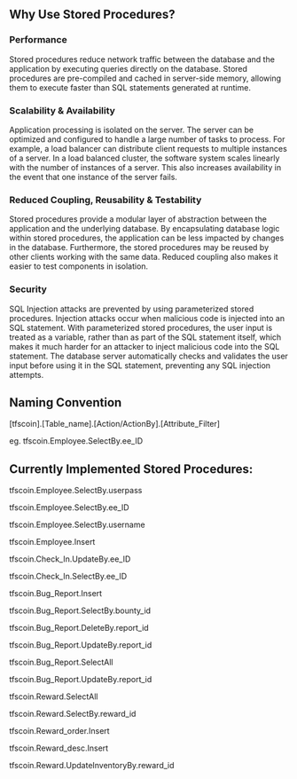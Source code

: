 ## Why Use Stored Procedures?

### Performance 
Stored procedures reduce network traffic between the database and the application by executing queries directly on the database. Stored procedures are pre-compiled and cached in server-side memory, allowing them to execute faster than SQL statements generated at runtime. 

### Scalability & Availability
Application processing is isolated on the server. The server can be optimized and configured to handle a large number of tasks to process. For example, a load balancer can distribute client requests to multiple instances of a server. In a load balanced cluster, the software system scales linearly with the number of instances of a server. This also increases availability in the event that one instance of the server fails. 

### Reduced Coupling, Reusability & Testability
Stored procedures provide a modular layer of abstraction between the application and the underlying database. By encapsulating database logic within stored procedures, the application can be less impacted by changes in the database. Furthermore, the stored procedures may be reused by other clients working with the same data. Reduced coupling also makes it easier to test components in isolation.

### Security
SQL Injection attacks are prevented by using parameterized stored procedures. Injection attacks occur when malicious code is injected into an SQL statement. With parameterized stored procedures, the user input is treated as a variable, rather than as part of the SQL statement itself, which makes it much harder for an attacker to inject malicious code into the SQL statement. The database server automatically checks and validates the user input before using it in the SQL statement, preventing any SQL injection attempts. 




## Naming Convention

[tfscoin].[Table_name].[Action/ActionBy].[Attribute_Filter]

eg. tfscoin.Employee.SelectBy.ee_ID



## Currently Implemented Stored Procedures:

tfscoin.Employee.SelectBy.userpass

tfscoin.Employee.SelectBy.ee_ID

tfscoin.Employee.SelectBy.username

tfscoin.Employee.Insert

tfscoin.Check_In.UpdateBy.ee_ID

tfscoin.Check_In.SelectBy.ee_ID

tfscoin.Bug_Report.Insert

tfscoin.Bug_Report.SelectBy.bounty_id

tfscoin.Bug_Report.DeleteBy.report_id

tfscoin.Bug_Report.UpdateBy.report_id

tfscoin.Bug_Report.SelectAll

tfscoin.Bug_Report.UpdateBy.report_id

tfscoin.Reward.SelectAll

tfscoin.Reward.SelectBy.reward_id

tfscoin.Reward_order.Insert

tfscoin.Reward_desc.Insert

tfscoin.Reward.UpdateInventoryBy.reward_id
